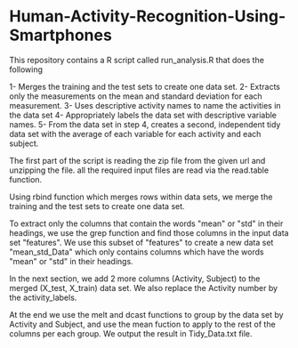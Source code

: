 # Human-Activity-Recognition-Using-Smartphones

This repository contains a R script called run_analysis.R that does the following

1- Merges the training and the test sets to create one data set.
2- Extracts only the measurements on the mean and standard deviation for each measurement. 
3- Uses descriptive activity names to name the activities in the data set
4- Appropriately labels the data set with descriptive variable names. 
5- From the data set in step 4, creates a second, independent tidy data set with the average of each variable for each activity and each subject.

The first part of the script is reading the zip file from the given url and unzipping the file. 
all the required input files are read via the read.table function.

Using rbind function which merges rows within data sets, we merge the training and the test sets to create one data set. 

To extract only the columns that contain the words "mean" or "std" in their headings, we use the grep function and find those columns in the input data set "features". We use this subset of "features" to create a new data set "mean_std_Data" which only contains columns which have the words "mean" or "std" in their headings.

In the next section, we add 2 more columns (Activity, Subject) to the merged (X_test, X_train) data set.  We also replace the Activity number by the activity_labels.

At the end we use the melt and dcast functions to group by the data set by Activity and Subject, and use the mean fuction to apply to the rest of the columns per each group. We output the result in Tidy_Data.txt file.

